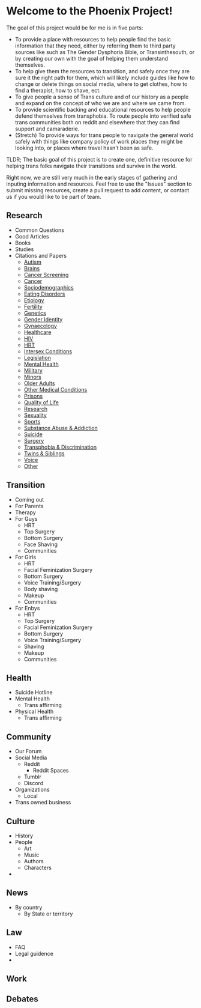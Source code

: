 # Welcome to the Phoenix Project!

The goal of this project would be for me is in five parts: 
- To provide a place with resources to help people find the basic information that they need, either by referring them to third party sources like such as The Gender Dysphoria Bible, or Transinthesouth, or by creating our own with the goal of helping them understand themselves. 
- To help give them the resources to transition, and safely once they are sure it the right path for them, which will likely include guides like how to change or delete things on social media, where to get clothes, how to find a therapist, how to shave, ect. 
- To give people a sense of Trans culture and of our history as a people and expand on the concept of who we are and where we came from. 
- To provide scientific backing and educational resources to help people defend themselves from transphobia. To route people into verified safe trans communities both on reddit and elsewhere that they can find support and camaraderie. 
- (Stretch) To provide ways for trans people to navigate the general world safely with things like company policy of work places they might be looking into, or places where travel hasn't been as safe.

TLDR; The basic goal of this project is to create one, definitive resource for helping trans folks navigate their transitions and survive in the world.

Right now, we are still very much in the early stages of gathering and inputing information and resources. Feel free to use the "Issues" section to submit missing resources, create a pull request to add content, or contact us if you would like to be part of team.


## Research
 - Common Questions
 - Good Articles
 - Books
 - Studies
 - Citations and Papers
   - [Autism](research/citations/autism.md)
   - [Brains](research/citations/brains.md)
   - [Cancer Screening](research/citations/screening.md)
   - [Cancer](research/citations/cancer.md)
   - [Sociodemographics](research/citations/demography.md)
   - [Eating Disorders](research/citations/eating-disorder.md)
   - [Etiology](research/citations/causes.md)
   - [Fertility](research/citations/fertility.md)
   - [Genetics](research/citations/genetics.md)
   - [Gender Identity](research/citations/identity.md)
   - [Gynaecology](research/citations/gynaecology.md)
   - [Healthcare](research/citations/healthcare.md)
   - [HIV](research/citations/hiv.md)
   - [HRT](research/citations/hrt.md)
   - [Intersex Conditions](research/citations/intersex.md)
   - [Legislation](research/citations/legislation.md)
   - [Mental Health](research/citations/mental-health.md)
   - [Military](research/citations/military.md)
   - [Minors](research/citations/minors.md)
   - [Older Adults](research/citations/seniors.md)
   - [Other Medical Conditions](research/citations/other-medical.md)
   - [Prisons](research/citations/prisons.md)
   - [Quality of Life](research/citations/quality-of-life.md)
   - [Research](research/citations/research.md)
   - [Sexuality](research/citations/sexuality.md)
   - [Sports](research/citations/sports.md)
   - [Substance Abuse & Addiction](research/citations/addiction.md)
   - [Suicide](research/citations/suicide.md)
   - [Surgery](research/citations/surgery.md)
   - [Transphobia & Discrimination](research/citations/transphobia.md)
   - [Twins & Siblings](research/citations/siblings.md)
   - [Voice](research/citations/voice.md)
   - [Other](research/citations/other.md)



## Transition
  - Coming out
  - For Parents
  - Therapy
  - For Guys
    - HRT
    - Top Surgery
    - Bottom Surgery
    - Face Shaving
    - Communities
  - For Girls
    - HRT
    - Facial Feminization Surgery
    - Bottom Surgery
    - Voice Training/Surgery
    - Body shaving
    - Makeup
    - Communities
  - For Enbys
    - HRT
    - Top Surgery
    - Facial Feminization Surgery
    - Bottom Surgery
    - Voice Training/Surgery
    - Shaving
    - Makeup
    - Communities

## Health
  - Suicide Hotline
  - Mental Health
    - Trans affirming 
  - Physical Health
    - Trans affirming


## Community
  - Our Forum
  - Social Media
    - Reddit
      - Reddit Spaces
    - Tumblr
    - Discord
  - Organizations
    - Local
  - Trans owned business
  
## Culture
  - History
  - People
    - Art
    - Music
    - Authors
    - Characters
  - 

## News
  - By country
    - By State or territory

## Law
  - FAQ
  - Legal guidence
  - 

## Work

## Debates
